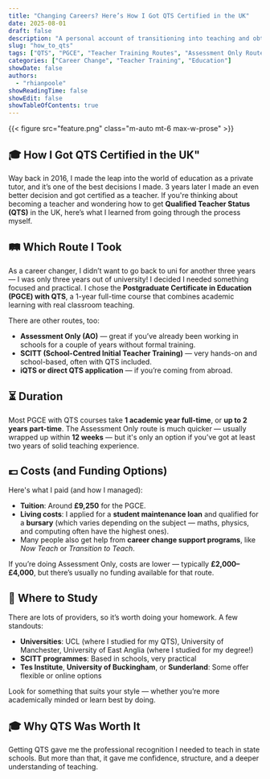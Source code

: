 ```yaml
---
title: "Changing Careers? Here’s How I Got QTS Certified in the UK"
date: 2025-08-01
draft: false
description: "A personal account of transitioning into teaching and obtaining Qualified Teacher Status (QTS) in the UK."
slug: "how_to_qts"
tags: ["QTS", "PGCE", "Teacher Training Routes", "Assessment Only Route", "SCITT", "Career Transition", "Teaching Bursaries", "Teacher Certification", "UK Education System", "Teacher Training Costs"]
categories: ["Career Change", "Teacher Training", "Education"]
showDate: false
authors:
  - "rhianpoole"
showReadingTime: false
showEdit: false
showTableOfContents: true
---
```


{{< figure src="feature.png" class="m-auto mt-6 max-w-prose" >}}

## 🎓 How I Got QTS Certified in the UK"

Way back in 2016, I made the leap into the world of education as a private tutor, and it’s one of the best decisions I made. 3 years later I made an even better decision and got certified as a teacher. If you're thinking about becoming a teacher and wondering how to get **Qualified Teacher Status (QTS)** in the UK, here’s what I learned from going through the process myself.

## 🛤️ Which Route I Took

As a career changer, I didn’t want to go back to uni for another three years — I was only three years out of university! I decided I needed something focused and practical. I chose the **Postgraduate Certificate in Education (PGCE) with QTS**, a 1-year full-time course that combines academic learning with real classroom teaching.

There are other routes, too:

- **Assessment Only (AO)** — great if you’ve already been working in schools for a couple of years without formal training.
- **SCITT (School-Centred Initial Teacher Training)** — very hands-on and school-based, often with QTS included.
- **iQTS or direct QTS application** — if you’re coming from abroad.

## ⏳ Duration

Most PGCE with QTS courses take **1 academic year full-time**, or **up to 2 years part-time**. The Assessment Only route is much quicker — usually wrapped up within **12 weeks** — but it's only an option if you’ve got at least two years of solid teaching experience.

## 💷 Costs (and Funding Options)

Here's what I paid (and how I managed):

- **Tuition**: Around **£9,250** for the PGCE.
- **Living costs**: I applied for a **student maintenance loan** and qualified for a **bursary** (which varies depending on the subject — maths, physics, and computing often have the highest ones).
- Many people also get help from **career change support programs**, like *Now Teach* or *Transition to Teach*.

If you’re doing Assessment Only, costs are lower — typically **£2,000–£4,000**, but there’s usually no funding available for that route.

## 📍 Where to Study

There are lots of providers, so it’s worth doing your homework. A few standouts:

- **Universities**: UCL (where I studied for my QTS), University of Manchester, University of East Anglia (where I studied for my degree!)
- **SCITT programmes**: Based in schools, very practical
- **Tes Institute**, **University of Buckingham**, or **Sunderland**: Some offer flexible or online options


Look for something that suits your style — whether you’re more academically minded or learn best by doing.

## 🎓 Why QTS Was Worth It

Getting QTS gave me the professional recognition I needed to teach in state schools. But more than that, it gave me confidence, structure, and a deeper understanding of teaching.

